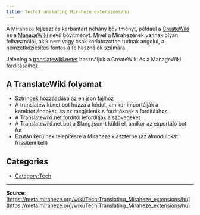 ```yaml
---
title: Tech:Translating Miraheze extensions/hu
---
```



A Miraheze fejleszt és karbantart néhány bővítményt, például a [CreateWiki](https://meta.miraheze.org/wiki/github:miraheze/CreateWiki) és a [ManageWiki](https://meta.miraheze.org/wiki/github:miraheze/ManageWiki) nevű bővítményt. Mivel a Mirahezének vannak olyan felhasználói, akik nem vagy csak korlátozottan tudnak angolul, a nemzetköziesítés fontos a felhasználók számára.

Jelenleg a [translatewiki.netet](https://meta.miraheze.org/wiki/translatewiki:) használjuk a CreateWiki és a ManageWiki fordításaihoz.

## A TranslateWiki folyamat 

* Sztringek hozzáadása az en.json fájlhoz
* A translatewiki.net bot húzza a kódot, amikor importálják a karakterláncokat, és ez megjelenik a fordítóknak a fordításhoz.
* A Translatewiki.net fordítói lefordítják a szövegeket
* A Translatewiki.net bot a $lang.json-t küldi el, amikor az exportáló bot fut
* Ezután kerülnek telepítésre a Miraheze klaszterbe (az almodulokat frissíteni kell)

## Categories

* [Category:Tech](https://meta.miraheze.org/wiki/Category:Tech)

----
**Source**: [https://meta.miraheze.org/wiki/Tech:Translating_Miraheze_extensions/hu](https://meta.miraheze.org/wiki/Tech:Translating_Miraheze_extensions/hu)